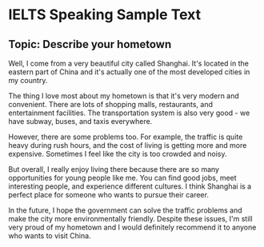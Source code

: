 # IELTS Speaking Sample Text

## Topic: Describe your hometown

Well, I come from a very beautiful city called Shanghai. It's located in the eastern part of China and it's actually one of the most developed cities in my country. 

The thing I love most about my hometown is that it's very modern and convenient. There are lots of shopping malls, restaurants, and entertainment facilities. The transportation system is also very good - we have subway, buses, and taxis everywhere.

However, there are some problems too. For example, the traffic is quite heavy during rush hours, and the cost of living is getting more and more expensive. Sometimes I feel like the city is too crowded and noisy.

But overall, I really enjoy living there because there are so many opportunities for young people like me. You can find good jobs, meet interesting people, and experience different cultures. I think Shanghai is a perfect place for someone who wants to pursue their career.

In the future, I hope the government can solve the traffic problems and make the city more environmentally friendly. Despite these issues, I'm still very proud of my hometown and I would definitely recommend it to anyone who wants to visit China.